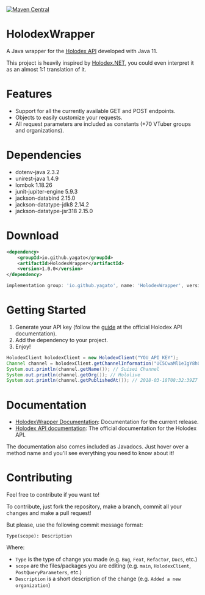 [![Maven Central](https://img.shields.io/maven-central/v/io.github.yagato/HolodexWrapper.svg?label=Maven%20Central)](https://search.maven.org/search?q=g:%22io.github.yagato%22%20AND%20a:%22HolodexWrapper%22)

# HolodexWrapper
A Java wrapper for the [Holodex API](https://docs.holodex.net/docs/holodex/f4e6fa31af431-getting-started) developed with Java 11. 

This project is heavily inspired by [Holodex.NET](https://github.com/EBro912/Holodex.NET), you could even interpret it as an almost 1:1 translation of it.

# Features
* Support for all the currently available GET and POST endpoints.
* Objects to easily customize your requests.
* All request parameters are included as constants (+70 VTuber groups and organizations). 

# Dependencies
* dotenv-java 2.3.2
* unirest-java 1.4.9
* lombok 1.18.26
* junit-jupiter-engine 5.9.3
* jackson-databind 2.15.0
* jackson-datatype-jdk8 2.14.2
* jackson-datatype-jsr318 2.15.0

# Download
```xml
<dependency>
    <groupId>io.github.yagato</groupId>
    <artifactId>HolodexWrapper</artifactId>
    <version>1.0.0</version>
</dependency>
```

```gradle
implementation group: 'io.github.yagato', name: 'HolodexWrapper', version: '1.0.0'
```

# Getting Started

1. Generate your API key (follow the [guide](https://docs.holodex.net/docs/holodex/f4e6fa31af431-getting-started) at the official Holodex API documentation). 
2. Add the dependency to your project.
3. Enjoy!

```java
HolodexClient holodexClient = new HolodexClient("YOU_API_KEY");
Channel channel = holodexClient.getChannelInformation("UC5CwaMl1eIgY8h02uZw7u8A");
System.out.println(channel.getName()); // Suisei Channel
System.out.println(channel.getOrg()); // Hololive
System.out.println(channel.getPublishedAt()); // 2018-03-18T08:32:39Z7
```

# Documentation
* [HolodexWrapper Documentation](https://yagato.gitbook.io/holodexwrapper/): Documentation for the current release.
* [Holodex API documentation](https://docs.holodex.net/docs/holodex/f4e6fa31af431-getting-started): The official documentation for the Holodex API.

The documentation also comes included as Javadocs. Just hover over a method name and you'll see everything you need to know about it!

# Contributing
Feel free to contribute if you want to!

To contribute, just fork the repository, make a branch, commit all your changes and make a pull request!

But please, use the following commit message format:
```
Type(scope): Description
```
Where:
- `Type` is the type of change you made (e.g. `Bug`, `Feat`, `Refactor`, `Docs`, etc.)
- `scope` are the files/packages you are editing (e.g. `main`, `HolodexClient`, `PostQueryParameters`, etc.)
- `Description` is a short description of the change (e.g. `Added a new organization`)